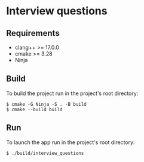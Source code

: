 # Interview questions

## Requirements

- clang++ >= 17.0.0
- cmake >= 3.28
- Ninja 

## Build

To build the project run in the project's root directory:

```
$ cmake -G Ninja -S . -B build
$ cmake --build build
```

## Run

To launch the app run in the project's root directory:

```
$ ./build/interview_questions
```
